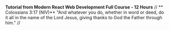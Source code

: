 **Tutorial from Modern React Web Development Full Course - 12 Hours**
//
** Colossians 3:17 (NIV)**
"And whatever you do, whether in word or deed, do it all in the name of the Lord Jesus, giving thanks to God the Father through him."
//